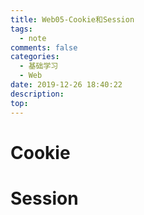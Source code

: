 ```yaml
---
title: Web05-Cookie和Session
tags:
  - note
comments: false
categories:
  - 基础学习
  - Web
date: 2019-12-26 18:40:22
description:
top:
---
```


# Cookie

# Session